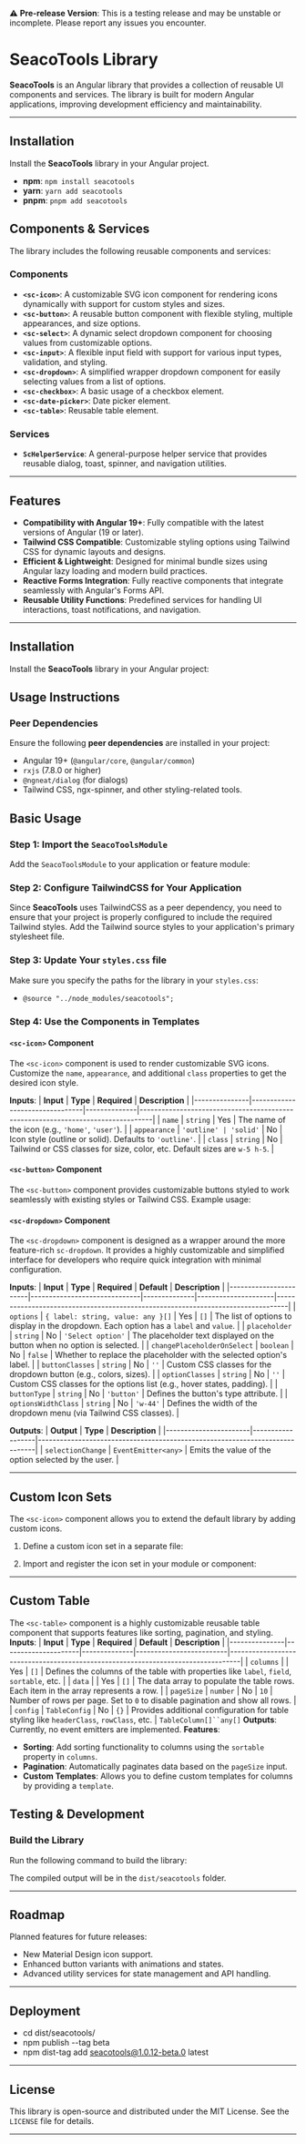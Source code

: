 ⚠️ **Pre-release Version**: This is a testing release and may be unstable or incomplete. Please report any issues you encounter.

# SeacoTools Library

**SeacoTools** is an Angular library that provides a collection of reusable UI components and services. The library is built for modern Angular applications, improving development efficiency and maintainability.

---
## Installation

Install the **SeacoTools** library in your Angular project.

- **npm**: `npm install seacotools`
- **yarn**: `yarn add seacotools`
- **pnpm**: `pnpm add seacotools`

## Components & Services

The library includes the following reusable components and services:

### **Components**
- **`<sc-icon>`**: A customizable SVG icon component for rendering icons dynamically with support for custom styles and sizes.
- **`<sc-button>`**: A reusable button component with flexible styling, multiple appearances, and size options.
- **`<sc-select>`**: A dynamic select dropdown component for choosing values from customizable options.
- **`<sc-input>`**: A flexible input field with support for various input types, validation, and styling.
- **`<sc-dropdown>`**: A simplified wrapper dropdown component for easily selecting values from a list of options.
- **`<sc-checkbox>`**: A basic usage of a checkbox element.
- **`<sc-date-picker>`**: Date picker element.
- **`<sc-table>`**: Reusable table element.

### **Services**
- **`ScHelperService`**: A general-purpose helper service that provides reusable dialog, toast, spinner, and navigation utilities.

---

## Features

- **Compatibility with Angular 19+**: Fully compatible with the latest versions of Angular (19 or later).
- **Tailwind CSS Compatible**: Customizable styling options using Tailwind CSS for dynamic layouts and designs.
- **Efficient & Lightweight**: Designed for minimal bundle sizes using Angular lazy loading and modern build practices.
- **Reactive Forms Integration**: Fully reactive components that integrate seamlessly with Angular's Forms API.
- **Reusable Utility Functions**: Predefined services for handling UI interactions, toast notifications, and navigation.

---

## Installation

Install the **SeacoTools** library in your Angular project:

## Usage Instructions

### Peer Dependencies

Ensure the following **peer dependencies** are installed in your project:

- Angular 19+ (`@angular/core`, `@angular/common`)
- `rxjs` (7.8.0 or higher)
- `@ngneat/dialog` (for dialogs)
- Tailwind CSS, ngx-spinner, and other styling-related tools.

## Basic Usage

### Step 1: Import the `SeacoToolsModule`

Add the `SeacoToolsModule` to your application or feature module:

### Step 2: Configure TailwindCSS for Your Application

Since **SeacoTools** uses TailwindCSS as a peer dependency, you need to ensure that your project is properly configured to include the required Tailwind styles. Add the Tailwind source styles to your application's primary stylesheet file.

### Step 3: Update Your `styles.css` file

Make sure you specify the paths for the library in your `styles.css`:

- `@source "../node_modules/seacotools";`

### Step 4: Use the Components in Templates

#### `<sc-icon>` Component

The `<sc-icon>` component is used to render customizable SVG icons. Customize the `name`, `appearance`, and additional `class` properties to get the desired icon style.


**Inputs**:
| **Input**     | **Type**                       | **Required** | **Description**                                                                 |
|---------------|--------------------------------|--------------|---------------------------------------------------------------------------------|
| `name`        | `string`                      | Yes          | The name of the icon (e.g., `'home'`, `'user'`).                                |
| `appearance`  | `'outline' | 'solid'`         | No           | Icon style (outline or solid). Defaults to `'outline'`.                        |
| `class`       | `string`                      | No           | Tailwind or CSS classes for size, color, etc. Default sizes are `w-5 h-5`.     |

#### `<sc-button>` Component

The `<sc-button>` component provides customizable buttons styled to work seamlessly with existing styles or Tailwind CSS. Example usage:

#### `<sc-dropdown>` Component

The `<sc-dropdown>` component is designed as a wrapper around the more feature-rich `sc-dropdown`. It provides a highly customizable and simplified interface for developers who require quick integration with minimal configuration.

**Inputs**:
| **Input**             | **Type**                     | **Required** | **Default**         | **Description**                                                                 |
|-----------------------|------------------------------|--------------|---------------------|---------------------------------------------------------------------------------|
| `options`            | `{ label: string, value: any }[]` | Yes          | `[]`                | The list of options to display in the dropdown. Each option has a `label` and `value`. |
| `placeholder`         | `string`                     | No           | `'Select option'`   | The placeholder text displayed on the button when no option is selected.        |
| `changePlaceholderOnSelect` | `boolean`              | No           | `false`             | Whether to replace the placeholder with the selected option's label.            |
| `buttonClasses`       | `string`                     | No           | `''`                | Custom CSS classes for the dropdown button (e.g., colors, sizes).               |
| `optionClasses`       | `string`                     | No           | `''`                | Custom CSS classes for the options list (e.g., hover states, padding).          |
| `buttonType`          | `string`                     | No           | `'button'`          | Defines the button's type attribute.                                            |
| `optionsWidthClass`   | `string`                     | No           | `'w-44'`            | Defines the width of the dropdown menu (via Tailwind CSS classes).              |

**Outputs**:
| **Output**            | **Type**         | **Description**                                                             |
|-----------------------|------------------|-----------------------------------------------------------------------------|
| `selectionChange`     | `EventEmitter<any>` | Emits the value of the option selected by the user.                         |

---

## Custom Icon Sets

The `<sc-icon>` component allows you to extend the default library by adding custom icons.

1. Define a custom icon set in a separate file:

2. Import and register the icon set in your module or component:

---
## Custom Table

The `<sc-table>` component is a highly customizable reusable table component that supports features like sorting, pagination, and styling.
**Inputs**: | **Input** | **Type** | **Required** | **Default** | **Description** | |---------------|---------------------|--------------|-------------------------|---------------------------------------------------------------------------------| | `columns` | | Yes | `[]` | Defines the columns of the table with properties like `label`, `field`, `sortable`, etc. | | `data` | | Yes | `[]` | The data array to populate the table rows. Each item in the array represents a row. | | `pageSize` | `number` | No | `10` | Number of rows per page. Set to `0` to disable pagination and show all rows. | | `config` | `TableConfig` | No | `{}` | Provides additional configuration for table styling like `headerClass`, `rowClass`, etc. | `TableColumn[]``any[]`
**Outputs**: Currently, no event emitters are implemented.
**Features**:
- **Sorting**: Add sorting functionality to columns using the `sortable` property in `columns`.
- **Pagination**: Automatically paginates data based on the `pageSize` input.
- **Custom Templates**: Allows you to define custom templates for columns by providing a `template`.


## Testing & Development

### Build the Library

Run the following command to build the library:

The compiled output will be in the `dist/seacotools` folder.

---

## Roadmap

Planned features for future releases:

- New Material Design icon support.
- Enhanced button variants with animations and states.
- Advanced utility services for state management and API handling.

---

## Deployment

- cd dist/seacotools/
- npm publish --tag beta
- npm dist-tag add seacotools@1.0.12-beta.0 latest

---

## License

This library is open-source and distributed under the MIT License. See the `LICENSE` file for details.

---

